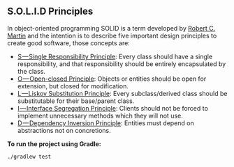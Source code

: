 S.O.L.I.D Principles
------------------------------------

In object-oriented programming SOLID is a term developed by [Robert C. Martin](https://en.wikipedia.org/wiki/Robert_C._Martin) and the intention is to describe five important design principles to create good software, those concepts are:

* [S — Single Responsibility Principle](http://josdem.io/techtalk/best_practices/solid_principles/#srp): Every class should have a single responsibility, and that responsibility should be entirely encapsulated by the class.
* [O — Open-closed Principle](http://josdem.io/techtalk/best_practices/solid_principles/#ocp): Objects or entities should be open for extension, but closed for modification.
* [L — Liskov Substitution Principle](http://josdem.io/techtalk/best_practices/solid_principles/#lsp): Every subclass/derived class should be substitutable for their base/parent class.
* [I — Interface Segregation Principle](http://josdem.io/techtalk/best_practices/solid_principles/#isp): Clients should not be forced to implement unnecessary methods which they will not use.
* [D — Dependency Inversion Principle](http://josdem.io/techtalk/best_practices/solid_principles/#dip): Entities must depend on abstractions not on concretions.

**To run the project using Gradle:**

```bash
./gradlew test
```
